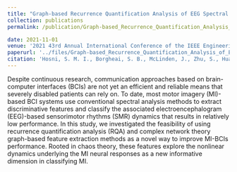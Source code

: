 ```yaml
---
title: "Graph-based Recurrence Quantification Analysis of EEG Spectral Dynamics for Motor Imagery-based BCIs"
collection: publications
permalink: /publication/Graph-based_Recurrence_Quantification_Analysis_of_EEG_Spectral_Dynamics_for_Motor_Imagery-based_BCIs

date: 2021-11-01
venue: '2021 43rd Annual International Conference of the IEEE Engineering in Medicine & Biology Society (EMBC)'
paperurl: '../files/Graph-based_Recurrence_Quantification_Analysis_of_EEG_Spectral_Dynamics_for_Motor_Imagery-based_BCIs.pdf'
citation: 'Hosni, S. M. I., Borgheai, S. B., McLinden, J., Zhu, S., Huang, X., Ostadabbas, S., & Shahriari, Y. (2021, November). Graph-based recurrence quantification analysis of EEG spectral dynamics for motor imagery-based BCIs. In 2021 43rd Annual International Conference of the IEEE Engineering in Medicine & Biology Society (EMBC) (pp. 6453-6457). IEEE.'
---
```


Despite continuous research, communication approaches based on brain-computer interfaces (BCIs) are not yet an efficient and reliable means that severely disabled patients can rely on. To date, most motor imagery (MI)-based BCI systems use conventional spectral analysis methods to extract discriminative features and classify the associated electroencephalogram (EEG)-based sensorimotor rhythms (SMR) dynamics that results in relatively low performance. In this study, we investigated the feasibility of using recurrence quantification analysis (RQA) and complex network theory graph-based feature extraction methods as a novel way to improve MI-BCIs performance. Rooted in chaos theory, these features explore the nonlinear dynamics underlying the MI neural responses as a new informative dimension in classifying MI.
